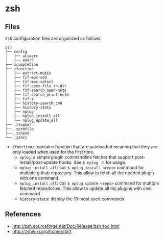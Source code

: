 # zsh

## Files

zsh configuration files are organized as follows:

```
zsh
├── config
│   ├── aliasrc
│   └── envrc
├── zcompletion
├── zfunction
│   ├── extract-music
│   ├── fzf-mpc-add
│   ├── fzf-mpc-select
│   ├── fzf-open-file-in-dir
│   ├── fzf-search_open-note
│   ├── fzf-search_print-note
│   ├── fzf-z
│   ├── history-search_cmd
│   ├── history-stats
│   ├── nplug
│   ├── nplug_install_all
│   └── nplug_update_all
├── .zlogout
├── .zprofile
├── .zshenv
└── .zshrc
```

* `zfunction/`: contains function that are autoloaded meaning that they are
  only loaded when used for the first time.
    * `nplug`: a simple plugin commandline fetcher that support
      post-install/post-update hooks. See `$ nplug -h` for usage.
    * `nplug_install_all`: call `$ nplug install <repo>` command for multiple github
      repository. This allow to fetch all the needed plugin with one command.
    * `nplug_install_all`: call `$ nplug update <repo>` command for multiple
      fetched repositories. This allow to update all my plugins with one
      command
    * `history-stats`: display the 10 most used commands

## References

* <http://zsh.sourceforge.net/Doc/Release/zsh_toc.html>
* <http://zshwiki.org/home/start>
